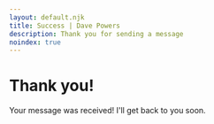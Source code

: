 ```yaml
---
layout: default.njk
title: Success | Dave Powers
description: Thank you for sending a message
noindex: true
---
```


# Thank you!

Your message was received! I'll get back to you soon.
